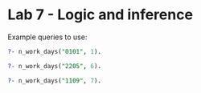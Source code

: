 # Lab 7 - Logic and inference

Example queries to use:

```prolog
?- n_work_days("0101", 1).
```

```prolog
?- n_work_days("2205", 6).
```

```prolog
?- n_work_days("1109", 7).
```
